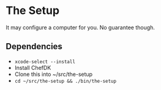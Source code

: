 # The Setup

It may configure a computer for you. No guarantee though.

## Dependencies

* `xcode-select --install`
* Install ChefDK
* Clone this into ~/src/the-setup
* `cd ~/src/the-setup && ./bin/the-setup`
